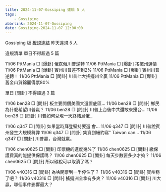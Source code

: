 ```yaml
---
title: 2024-11-07-Gossiping 違規 5 人
tags:
    - Gossiping
abbrlink: 2024-11-07-Gossiping
date: Gossiping-2024-11-07 12:00:00
---
```

Gossiping 板 [板規連結](https://www.ptt.cc/bbs/Gossiping/M.1637425085.A.07D.html)
昨天違規 5 人
<!-- more -->

違規清單
單日不得超過 5 篇

11/06 PttMania □ [爆卦] 俄亥俄川普逆轉
11/06 PttMania □ [爆卦] 搖擺州選情
11/06 PttMania □ [爆卦] 賓州川普差不到2%
11/06 PttMania □ [爆卦] 賓州川普逆轉！
11/06 PttMania □ [問卦] 川普七大搖擺州全贏
11/06 PttMania □ [爆卦] 舊金山賀錦麗得票80%

單日 [問卦] 不得超過 3 篇

11/06 ben28 □ [問卦] 板主要開個美國大選置底區…
11/06 ben28 □ [問卦] 鄉民為什麼希望川普贏？
11/06 ben28 □ [問卦] 川普上台後中共還敢來擾台…
11/06 ben28 □ [問卦] 川普如何兌現一天終結烏俄…

11/06 q347 □ [問卦] 如果當時拜登堅持要選 會…
11/06 q347 □ [問卦] 川普說賓州發生大規模舞弊
11/06 q347 □ [問卦] 集資到紐約寫" Taiwan can…
11/06 q347 □ [問卦] 川普贏，台灣就贏。

11/06 chen0625 □ [問卦] 印票機的進度幾%了
11/06 chen0625 □ [問卦] 繳保護費真的能提供保護嗎？
11/06 chen0625 □ [問卦] 每天步數要多少才夠？
11/06 chen0625 □ [問卦] 所以碳稅可以取消了嗎？

11/06 v40316 □ [問卦] 為啥開票到一半停住了？
11/06 v40316 □ [問卦] 賓州穩了吧？
11/06 v40316 □ [問卦] 搖擺洲全拿有多爽？
11/06 v40316 □ [問卦] 川大贏，哪個事件影響最大？